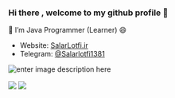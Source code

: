 ### Hi there , welcome to my github profile 👋

<!--
**salarturk/salarturk** is a ✨ _special_ ✨ repository because its `README.md` (this file) appears on your GitHub profile.

Here are some ideas to get you started:

- 🔭 I’m currently working on ...
- 🌱 I’m currently learning ...
- 👯 I’m looking to collaborate on ...
- 🤔 I’m looking for help with ...
- 💬 Ask me about ...
- 📫 How to reach me: ...
- 😄 Pronouns: ...
- ⚡ Fun fact: ...
-->
🌱  I’m Java Programmer (Learner)  😄

-   Website:  [SalarLotfi.ir](https://salarlotfi.ir/)
-   Telegram:  [@Salarlotfi1381](https://salarlotfi1381)



![enter image description here](https://camo.githubusercontent.com/fc083430a7a6c4b25724116b25a399c054aa230051bcb1f08ca55c4770ea70a1/68747470733a2f2f6d656469612e67697068792e636f6d2f6d656469612f336f4b49506e4169614d437773386e4f73452f67697068792e676966)

<a href="https://github.com/Salarlotfi1381
">
<img align="center" src="https://github-readme-stats.vercel.app/api?username=Salarlotfi1381&show_icons=true&count_private=true&include_all_commits=true&theme=dark" /></a>
<a href="https://github.com/Salarlotfi1381
">
<img align="center" src="https://github-readme-stats.vercel.app/api/top-langs/?username=Salarlotfi1381&theme=dark" />
</a>
